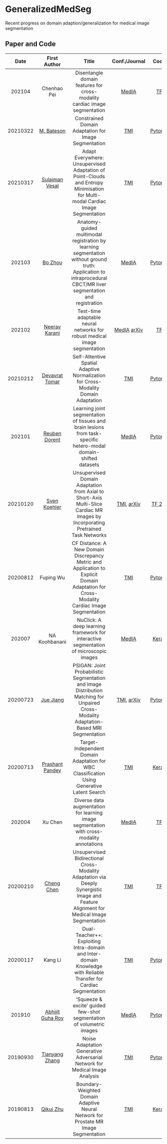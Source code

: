# GeneralizedMedSeg
Recent progress on domain adaption/generalization for medical image segmentation

## Paper and Code



|   Date   | First Author | Title |  Conf./Journal  | Code  |
| :------: | :-------------------------------: | :-----------------: | :-----------------------: | :----------------------: |
|  202104 | Chenhao Pei | Disentangle domain features for cross-modality cardiac image segmentation|     [MedIA](https://doi.org/10.1016/j.media.2021.102078)     |      [TF](https://github.com/Endless-Hao/DDFSeg)      |
| 20210322 | [M. Bateson](https://scholar.google.com/citations?user=pL1OxtwAAAAJ&hl=en&oi=sra) |     Constrained Domain Adaptation for Image Segmentation     |     [TMI](https://ieeexplore.ieee.org/document/9382339)      |         [Pytorch](https://github.com/mathilde-b/CDA)         |
| 20210317 |      [Sulaiman Vesal](https://sulaimanvesal.github.io/)      | Adapt Everywhere: Unsupervised Adaptation of Point-Clouds and Entropy Minimisation for Multi-modal Cardiac Image Segmentation |     [TMI](https://ieeexplore.ieee.org/document/9380742)      |  [Pytorch](https://github.com/sulaimanvesal/PointCloudUDA)   |
|  202103  | [Bo Zhou](https://scholar.google.com.hk/citations?user=94Rsf5wAAAAJ&hl=zh-CN&oi=sra) | Anatomy-guided multimodal registration by learning segmentation without ground truth: Application to intraprocedural CBCT/MR liver segmentation and registration |     [MedIA](https://doi.org/10.1016/j.media.2021.102041)     |  [Pytorch](https://github.com/bbbbbbzhou/APA2Seg-Net)              |
|  202102  | [Neerav Karani](https://scholar.google.com/citations?user=neLQ1MQAAAAJ&hl=en&oi=sra) | Test-time adaptable neural networks for robust medical image segmentation | [MedIA](https://doi.org/10.1016/j.media.2020.101907)   [arXiv](https://arxiv.org/abs/2004.04668) | [TF](https://github.com/neerakara/test-time-adaptable-neural-networks-for-domain-generalization) |
| 20210212 | [Devavrat Tomar](https://scholar.google.com/citations?user=S7DELUgAAAAJ&hl=en&oi=sra) | Self-Attentive Spatial Adaptive Normalization for Cross-Modality Domain Adaptation |     [TMI](https://ieeexplore.ieee.org/document/9354186)      |      [Pytorch](https://github.com/devavratTomar/sasan)       |
|  202101  | [Reuben Dorent](https://scholar.google.com/citations?user=xdECLMkAAAAJ&hl=en&oi=sra) | Learning joint segmentation of tissues and brain lesions from task-specific hetero-modal domain-shifted datasets |     [MedIA](https://doi.org/10.1016/j.media.2020.101862)     |        [Pytorch](https://github.com/ReubenDo/jSTABL)         |
| 20210120 | [Sven Koehler](https://scholar.google.com/citations?user=A9BaTFgAAAAJ&hl=zh-CN&oi=sra)  | Unsupervised Domain Adaptation from Axial to Short-Axis Multi-Slice Cardiac MR Images by Incorporating Pretrained Task Networks | [TMI](https://ieeexplore.ieee.org/document/9328840), [arXiv](https://arxiv.org/abs/2101.07653) | [TF 2.X](https://github.com/Cardio-AI/3d-mri-domain-adaptation) |
| 20200812 | Fuping Wu |  CF Distance: A New Domain Discrepancy Metric and Application to Explicit Domain Adaptation for Cross-Modality Cardiac Image Segmentation   |   [TMI](https://ieeexplore.ieee.org/document/9165963) | [Pytorch](https://github.com/FupingWu90/CFDnet)  |
|  202007  | NA Koohbanani| NuClick: A deep learning framework for interactive segmentation of microscopic images |     [MedIA](https://doi.org/10.1016/j.media.2020.101771)     |     [Keras](https://github.com/navidstuv/NuClick )    |
| 20200723 | [Jue Jiang](https://scholar.google.com/citations?user=gJhLEPsAAAAJ&hl=zh-CN&oi=sra) |  PSIGAN: Joint Probabilistic Segmentation and Image Distribution Matching for Unpaired Cross-Modality Adaptation-Based MRI Segmentation   |   [TMI](https://ieeexplore.ieee.org/document/9146572), [arXiv](https://arxiv.org/abs/2007.09465) | [Pytorch](https://github.com/harveerar/PSIGAN) |
| 20200713 | [Prashant Pandey](https://scholar.google.com/citations?user=BPbALXsAAAAJ&hl=zh-CN&oi=sra) |  Target-Independent Domain Adaptation for WBC Classification Using Generative Latent Search   |   [TMI](https://ieeexplore.ieee.org/document/9139471) | [Keras](https://github.com/prinshul/WBC-Classification-UDA) |
|  202004  | Xu Chen| Diverse data augmentation for learning image segmentation with cross-modality annotations |     [MedIA](https://doi.org/10.1016/j.media.2021.102060)     |     [TF]( https://github.com/carrenD/Medical-Cross-Modality-Domain-Adaptation)  |
| 20200210 | [Cheng Chen](https://scholar.google.com/citations?user=bRe3FlcAAAAJ&hl=zh-CN&oi=sra) |  Unsupervised Bidirectional Cross-Modality Adaptation via Deeply Synergistic Image and Feature Alignment for Medical Image Segmentation   |   [TMI](https://ieeexplore.ieee.org/document/8988158) | [TF](https://github.com/cchen-cc/SIFA) |
| 20200117 | Kang Li |  Dual-Teacher++: Exploiting Intra-domain and Inter-domain Knowledge with Reliable Transfer for Cardiac Segmentation   |   [TMI](https://ieeexplore.ieee.org/document/9261435) | [Pytorch](https://github.com/kli-lalala/Dual-Teacher-) |
|  201910  | [Abhijit Guha Roy](https://scholar.google.com.hk/citations?user=r2ulM_sAAAAJ&hl=zh-CN&oi=sra) | ‘Squeeze & excite’ guided few-shot segmentation of volumetric images |    [MedIA](https://doi.org/10.1016/j.media.2019.101587)    |    [Pytorch](https://github.com/abhi4ssj/few-shot-segmentation)          |  
| 20190930 | [Tianyang Zhang](https://scholar.google.com/citations?user=RiLAQnoAAAAJ&hl=zh-CN&oi=sra) |  Noise Adaptation Generative Adversarial Network for Medical Image Analysis   |   [TMI](https://ieeexplore.ieee.org/document/8852672) | [Pytorch](https://github.com/NeilZhang-IMED/NAGAN) |
| 20190813 | [Qikui Zhu](https://scholar.google.com/citations?user=EhYbflYAAAAJ&hl=zh-CN&oi=sra) |  Boundary-Weighted Domain Adaptive Neural Network for Prostate MR Image Segmentation   |   [TMI](https://ieeexplore.ieee.org/document/8795525) | [Keras](https://github.com/ahukui/BOWDANet) |








